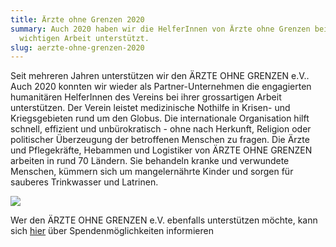 ```yaml
---
title: Ärzte ohne Grenzen 2020
summary: Auch 2020 haben wir die HelferInnen von Ärzte ohne Grenzen bei ihrer
  wichtigen Arbeit unterstützt.
slug: aerzte-ohne-grenzen-2020
---
```

Seit mehreren Jahren unterstützen wir den ÄRZTE OHNE GRENZEN e.V.. Auch 2020 konnten wir wieder als Partner-Unternehmen die engagierten humanitären HelferInnen des Vereins bei ihrer grossartigen Arbeit unterstützen. Der Verein leistet medizinische Nothilfe in Krisen- und Kriegsgebieten rund um den Globus. Die internationale Organisation hilft schnell, effizient und unbürokratisch - ohne nach Herkunft, Religion oder politischer Überzeugung der betroffenen Menschen zu fragen. Die Ärzte und Pflegekräfte, Hebammen und Logistiker von ÄRZTE OHNE GRENZEN arbeiten in rund 70 Ländern. Sie behandeln kranke und verwundete Menschen, kümmern sich um mangelernährte Kinder und sorgen für sauberes Trinkwasser und Latrinen.

![](/images/blog/aerzte-ohne-grenzen-2020/Logo_Partner-Unternehmen.png)

Wer den ÄRZTE OHNE GRENZEN e.V. ebenfalls unterstützen möchte, kann sich [hier](https://www.aerzte-ohne-grenzen.de/spenden-retten-menschenleben) über Spendenmöglichkeiten informieren